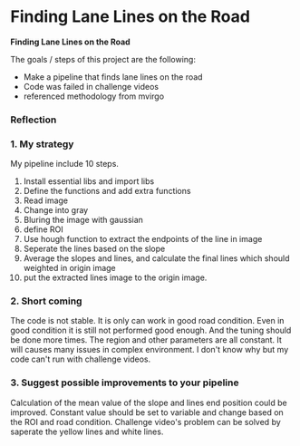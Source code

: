 # **Finding Lane Lines on the Road** 

**Finding Lane Lines on the Road**

The goals / steps of this project are the following:
* Make a pipeline that finds lane lines on the road
* Code was failed in challenge videos
* referenced methodology from mvirgo


### Reflection

### 1. My strategy

My pipeline include 10 steps.
1. Install essential libs and import libs
2. Define the functions and add extra functions
3. Read image
4. Change into gray
5. Bluring the image with gaussian
6. define ROI
7. Use hough function to extract the endpoints of the line in image
8. Seperate the lines based on the slope
9. Average the slopes and lines, and calculate the final lines which should weighted in origin image
10. put the extracted lines image to the origin image.

### 2. Short coming
The code is not stable. It is only can work in good road condition. Even in good condition it is still not performed good enough.
And the tuning should be done more times.
The region and other parameters are all constant. It will causes many issues in complex environment.
I don't know why but my code can't run with challenge videos. 

### 3. Suggest possible improvements to your pipeline

Calculation of the mean value of the slope and lines end position could be improved.
Constant value should be set to variable and change based on the ROI and road condition.
Challenge video's problem can be solved by saperate the yellow lines and white lines.
